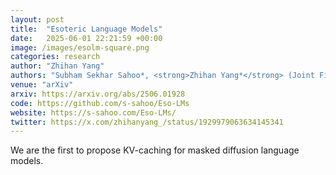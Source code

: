 ```yaml
---
layout: post
title:  "Esoteric Language Models"
date:   2025-06-01 22:21:59 +00:00
image: /images/esolm-square.png
categories: research
author: "Zhihan Yang"
authors: "Subham Sekhar Sahoo*, <strong>Zhihan Yang*</strong> (Joint First Authors), Yash Akhauri†, Johnna Liu†, Deepansha Singh†, Zhoujun Cheng† (Joint Second Authors), Zhengzhong Liu, Eric Xing, John Thickstun, Arash Vahdat"
venue: "arXiv"
arxiv: https://arxiv.org/abs/2506.01928
code: https://github.com/s-sahoo/Eso-LMs
website: https://s-sahoo.com/Eso-LMs/
twitter: https://x.com/zhihanyang_/status/1929979063634145341
---
```

We are the first to propose KV-caching for masked diffusion language models.